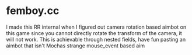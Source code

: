 # femboy.cc
I made this RR internal when I figured out camera rotation based aimbot on this game since you cannot directly rotate the transform of the camera, it will not work. This is achievable through nested fields, have fun pasting an aimbot that isn't Mochas strange mouse_event based aim
